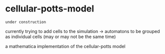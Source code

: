 # cellular-potts-model

`under construction`

currently trying to add cells to the simulation -> automatons to be grouped as individual cells (may or may not be the same time)

a mathematica implementation of the cellular-potts model
